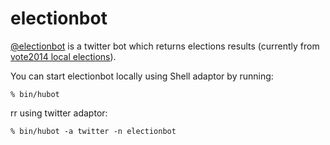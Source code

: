 # electionbot

[@electionbot](https://twitter.com/ElectionBot) is a twitter bot which returns elections results (currently from [vote2014 local elections](http://m.bbc.co.uk/news/events/vote2014)).

You can start electionbot locally using Shell adaptor by running:

    % bin/hubot

rr using twitter adaptor:

    % bin/hubot -a twitter -n electionbot
